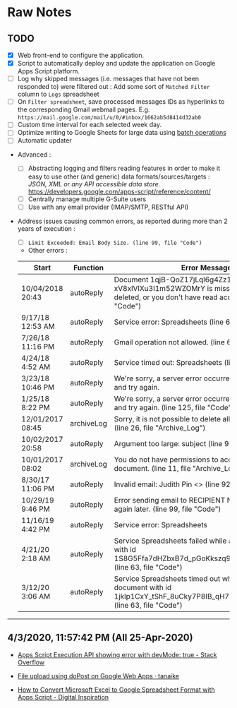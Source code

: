 # Raw Notes

## TODO

- [x] Web front-end to configure the application.
- [x] Script to automatically deploy and update the application on Google Apps Script platform.
- [ ] Log why skipped messages (i.e. messages that have not been responded to) were filtered out : Add some sort of `Matched Filter` column to `Logs` spreadsheet
- [ ] On `Filter spreadsheet`, save processed messages IDs as hyperlinks to the corresponding Gmail webmail pages. E.g. `https://mail.google.com/mail/u/0/#inbox/1662ab5d8414d32ab0`
- [ ] Custom time interval for each selected week day.
- [ ] Optimize writing to Google Sheets for large data using [batch operations](https://developers.google.com/apps-script/guides/support/best-practices#use_batch_operations)
- [ ] Automatic updater
- Advanced :
    - [ ] Abstracting logging and filters reading features in order to make it easy to use other (and generic) data formats/sources/targets : _JSON, XML or any API accessible data store._ https://developers.google.com/apps-script/reference/content/
    - [ ] Centrally manage multiple G-Suite users
    - [ ] Use with any email provider (IMAP/SMTP, RESTful API)
- Address issues causing common errors, as reported during more than 2 years of execution :
    - [ ] `Limit Exceeded: Email Body Size. (line 99, file "Code")`
    - Other errors :
   
    | Start            | Function   | Error Message                                                                                                                                    | Trigger    | End              |
    | ---------------- | ---------- | ------------------------------------------------------------------------------------------------------------------------------------------------ | ---------- | ---------------- |
    | 10/04/2018 20:43 | autoReply  | Document 1qjB-QoZ17jLql6g4Zz1l6-xV8xlVlXu3I1m52WZOMrY is missing (perhaps it was deleted, or you don't have read access?) (line 22, file "Code") | time-based | 10/04/2018 20:44 |
    | 9/17/18 12:53 AM | autoReply  | Service error: Spreadsheets (line 63, file "Code")                                                                                               | time-based | 9/17/18 12:53 AM |
    | 7/26/18 11:16 PM | autoReply  | Gmail operation not allowed. (line 62, file "Code")                                                                                              | time-based | 7/26/18 11:16 PM |
    | 4/24/18 4:52 AM  | autoReply  | Service timed out: Spreadsheets (line 63, file "Code")                                                                                           | time-based | 4/24/18 4:53 AM  |
    | 3/23/18 10:46 PM | autoReply  | We're sorry, a server error occurred. Please wait a bit and try again.                                                                           | time-based | 3/23/18 10:46 PM |
    | 1/25/18 8:22 PM  | autoReply  | We're sorry, a server error occurred. Please wait a bit and try again. (line 125, file "Code")                                                   | time-based | 1/25/18 8:24 PM  |
    | 12/01/2017 08:45 | archiveLog | Sorry, it is not possible to delete all non-frozen rows. (line 26, file "Archive_Log")                                                           | time-based | 12/01/2017 08:45 |
    | 10/02/2017 20:58 | autoReply  | Argument too large: subject (line 97, file "Code")                                                                                               | time-based | 10/02/2017 20:58 |
    | 10/01/2017 08:02 | archiveLog | You do not have permissions to access the requested document. (line 11, file "Archive_Log")                                                      | time-based | 10/01/2017 08:02 |
    | 8/30/17 11:06 PM | autoReply  | Invalid email: Judith Pin &lt;&gt; (line 92, file &quot;Code&quot;)                                                                              | time-based | 8/30/17 11:06 PM |
    | 10/29/19 9:46 PM | autoReply  | Error sending email to RECIPIENT NAME . Please try again later. (line 99, file "Code")                                                           | time-based | 10/29/19 9:46 PM |
    | 11/16/19 4:42 PM | autoReply  | Service error: Spreadsheets                                                                                                                      | time-based | 11/16/19 4:46 PM |
    | 4/21/20 2:18 AM  | autoReply  | Service Spreadsheets failed while accessing document with id 1S8G5Ffa7dHZbxB7d_pGoKkszq9mUhAaC3QII2gLftis. (line 63, file "Code")                | time-based | 4/21/20 2:20 AM  |
    | 3/12/20 3:06 AM  | autoReply  | Service Spreadsheets timed out while accessing document with id 1jklp1CxY_tShF_8uCky7P8IB_qH7vtTPLnZs56pSdX8. (line 63, file "Code")             | time-based | 3/12/20 3:07 AM  |

---------------------------------------------

## 4/3/2020, 11:57:42 PM  (All 25-Apr-2020)

- [Apps Script Execution API showing error with devMode: true - Stack Overflow](https://stackoverflow.com/questions/47892350/apps-script-execution-api-showing-error-with-devmode-true)

- [File upload using doPost on Google Web Apps · tanaike](https://tanaikech.github.io/2017/02/05/file-upload-using-dopost-on-google-web-apps/)

- [How to Convert Microsoft Excel to Google Spreadsheet Format with Apps Script - Digital Inspiration](https://www.labnol.org/code/20500-convert-microsoft-excel-xlsx-to-google-spreadsheet)
